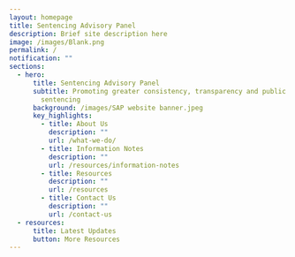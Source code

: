 ```yaml
---
layout: homepage
title: Sentencing Advisory Panel
description: Brief site description here
image: /images/Blank.png
permalink: /
notification: ""
sections:
  - hero:
      title: Sentencing Advisory Panel
      subtitle: Promoting greater consistency, transparency and public awareness in
        sentencing
      background: /images/SAP website banner.jpeg
      key_highlights:
        - title: About Us
          description: ""
          url: /what-we-do/
        - title: Information Notes
          description: ""
          url: /resources/information-notes
        - title: Resources
          description: ""
          url: /resources
        - title: Contact Us
          description: ""
          url: /contact-us
  - resources:
      title: Latest Updates
      button: More Resources
---
```

